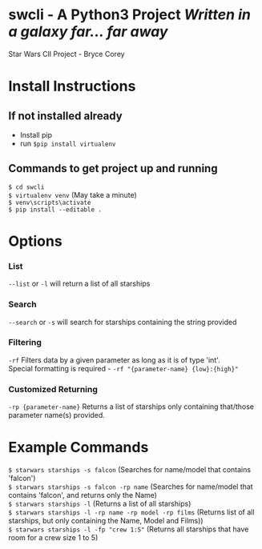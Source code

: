 # swcli - A Python3 Project _Written in a galaxy far... far away_
Star Wars ClI Project - Bryce Corey

# Install Instructions
## If not installed already
- Install pip
- run `$pip install virtualenv`

## Commands to get project up and running
`$ cd swcli`  
`$ virtualenv venv` (May take a minute)  
`$ venv\scripts\activate`  
`$ pip install --editable .`  


# Options
### List
`--list` or `-l` will return a list of all starships

### Search
`--search` or `-s` will search for starships containing the string provided

### Filtering
`-rf` Filters data by a given parameter as long as it is of type 'int'.  
Special formatting is required - `-rf "{parameter-name} {low}:{high}"`  

### Customized Returning
`-rp {parameter-name}` Returns a list of starships only containing that/those parameter name(s) provided.  

# Example Commands

`$ starwars starships -s falcon` (Searches for name/model that contains 'falcon')  
`$ starwars starships -s falcon -rp name` (Searches for name/model that contains 'falcon', and returns only the Name)  
`$ starwars starships -l` (Returns a list of all starships)  
`$ starwars starships -l -rp name -rp model -rp films` (Returns list of all starships, but only containing the Name, Model and Films))  
`$ starwars starships -l -fp "crew 1:5"` (Returns all starships that have room for a crew size 1 to 5)  



